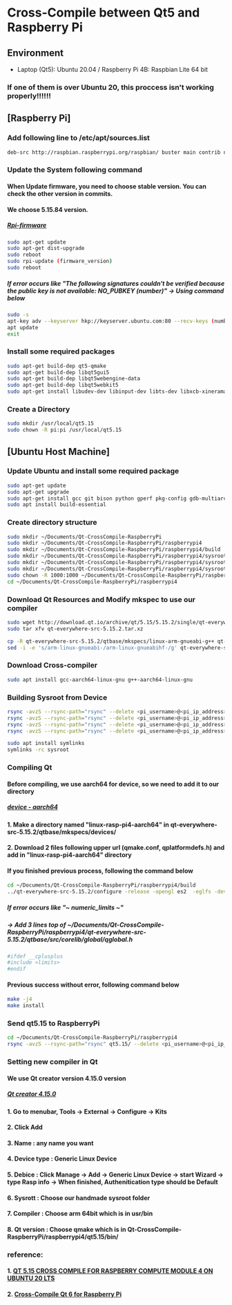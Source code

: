 # Cross-Compile between Qt5 and Raspberry Pi

## Environment 
- Laptop (Qt5): Ubuntu 20.04 / Raspberry Pi 4B: Raspbian Lite 64 bit
### If one of them is over Ubuntu 20, this proccess isn't working properly!!!!!!

## [Raspberry Pi]

### Add following line to /etc/apt/sources.list

```bash
deb-src http://raspbian.raspberrypi.org/raspbian/ buster main contrib non-free rpi
```

### Update the System following command

#### When Update firmware, you need to choose stable version. You can check the other version in commits. 
#### We choose 5.15.84 version.
##### [Rpi-firmware](https://github.com/raspberrypi/rpi-firmware)

```bash
sudo apt-get update
sudo apt-get dist-upgrade
sudo reboot
sudo rpi-update (firmware_version)
sudo reboot
```

##### If error occurs like "The following signatures couldn't be verified because the public key is not available: NO_PUBKEY (number)" -> Using command below

```bash
sudo -s
apt-key adv --keyserver hkp://keyserver.ubuntu.com:80 --recv-keys (number)
apt update
exit
```

### Install some required packages 

```bash
sudo apt-get build-dep qt5-qmake
sudo apt-get build-dep libqt5gui5
sudo apt-get build-dep libqt5webengine-data
sudo apt-get build-dep libqt5webkit5
sudo apt-get install libudev-dev libinput-dev libts-dev libxcb-xinerama0-dev libxcb-xinerama0 gdbserver
```

### Create a Directory

```bash
sudo mkdir /usr/local/qt5.15
sudo chown -R pi:pi /usr/local/qt5.15
```

## [Ubuntu Host Machine]

### Update Ubuntu and install some required package

```bash
sudo apt-get update
sudo apt-get upgrade
sudo apt-get install gcc git bison python gperf pkg-config gdb-multiarch
sudo apt install build-essential
```

### Create directory structure

```bash
sudo mkdir ~/Documents/Qt-CrossCompile-RaspberryPi
sudo mkdir ~/Documents/Qt-CrossCompile-RaspberryPi/raspberrypi4
sudo mkdir ~/Documents/Qt-CrossCompile-RaspberryPi/raspberrypi4/build
sudo mkdir ~/Documents/Qt-CrossCompile-RaspberryPi/raspberrypi4/sysroot
sudo mkdir ~/Documents/Qt-CrossCompile-RaspberryPi/raspberrypi4/sysroot/usr
sudo mkdir ~/Documents/Qt-CrossCompile-RaspberryPi/raspberrypi4/sysroot/opt
sudo chown -R 1000:1000 ~/Documents/Qt-CrossCompile-RaspberryPi/raspberrypi4
cd ~/Documents/Qt-CrossCompile-RaspberryPi/raspberrypi4
```

### Download Qt Resources and Modify mkspec to use our compiler

```bash
sudo wget http://download.qt.io/archive/qt/5.15/5.15.2/single/qt-everywhere-src-5.15.2.tar.xz
sudo tar xfv qt-everywhere-src-5.15.2.tar.xz

cp -R qt-everywhere-src-5.15.2/qtbase/mkspecs/linux-arm-gnueabi-g++ qt-everywhere-src-5.15.2/qtbase/mkspecs/linux-arm-gnueabihf-g++
sed -i -e 's/arm-linux-gnueabi-/arm-linux-gnueabihf-/g' qt-everywhere-src-5.15.2/qtbase/mkspecs/linux-arm-gnueabihf-g++/qmake.conf
```

### Download Cross-compiler

```bash
sudo apt install gcc-aarch64-linux-gnu g++-aarch64-linux-gnu
```

### Building Sysroot from Device

```bash
rsync -avzS --rsync-path="rsync" --delete <pi_username>@<pi_ip_address>:/lib/ sysroot/lib
rsync -avzS --rsync-path="rsync" --delete <pi_username>@<pi_ip_address>:/usr/include/ sysroot/usr/include
rsync -avzS --rsync-path="rsync" --delete <pi_username>@<pi_ip_address>:/usr/lib/ sysroot/usr/lib
rsync -avzS --rsync-path="rsync" --delete <pi_username>@<pi_ip_address>:/opt/vc/ sysroot/opt/vc

sudo apt install symlinks
symlinks -rc sysroot
```

### Compiling Qt

#### Before compiling, we use aarch64 for device, so we need to add it to our directory
##### [device - aarch64](https://code.qt.io/cgit/qt/qtbase.git/tree/mkspecs/devices/linux-rasp-pi4-aarch64)
#### 1. Make a directory named "linux-rasp-pi4-aarch64" in qt-everywhere-src-5.15.2/qtbase/mkspecs/devices/
#### 2. Download 2 files following upper url (qmake.conf, qplatformdefs.h) and add in "linux-rasp-pi4-aarch64" directory

#### If you finished previous process, following the command below

```bash
cd ~/Documents/Qt-CrossCompile-RaspberryPi/raspberrypi4/build
../qt-everywhere-src-5.15.2/configure -release -opengl es2  -eglfs -device linux-rasp-pi4-aarch64 -device-option CROSS_COMPILE=aarch64-linux-gnu- -sysroot ~/Documents/Qt-CrossCompile-RaspberryPi/raspberrypi4/sysroot -prefix /usr/local/qt5.15 -extprefix ~/Documents/Qt-CrossCompile-RaspberryPi/raspberrypi4/qt5.15 -opensource -confirm-license -skip qtscript -skip qtwayland -skip qtwebengine -nomake tests -make libs -pkg-config -no-use-gold-linker -v -recheck
```

##### If error occurs like "~ numeric_limits ~" 
##### -> Add 3 lines top of ~/Documents/Qt-CrossCompile-RaspberryPi/raspberrypi4/qt-everywhere-src-5.15.2/qtbase/src/corelib/global/qglobal.h

```bash
#ifdef __cplusplus
#include <limits>
#endif
```

#### Previous success without error, following command below

```bash
make -j4
make install
```

### Send qt5.15 to RaspberryPi

```bash
cd ~/Documents/Qt-CrossCompile-RaspberryPi/raspberrypi4
rsync -avzS --rsync-path="rsync" qt5.15/ --delete <pi_username>@<pi_ip_address>:/usr/local/qt5.15/
```


### Setting new compiler in Qt
#### We use Qt creator version 4.15.0 version
##### [Qt creator 4.15.0](https://download.qt.io/archive/qtcreator/4.15/4.15.0/)

#### 1. Go to menubar, Tools -> External -> Configure -> Kits
#### 2. Click Add
#### 3. Name : any name you want
#### 4. Device type : Generic Linux Device
#### 5. Debice : Click Manage -> Add -> Generic Linux Device -> start Wizard -> type Rasp info -> When finished, Authenitication type should be Default
#### 6. Sysrott : Choose our handmade sysroot folder
#### 7. Compiler : Choose arm 64bit which is in usr/bin
#### 8. Qt version : Choose qmake which is in Qt-CrossCompile-RaspberryPi/raspberrypi4/qt5.15/bin/ 



### reference: 
#### 1. [QT 5.15 CROSS COMPILE FOR RASPBERRY COMPUTE MODULE 4 ON UBUNTU 20 LTS](https://www.interelectronix.com/qt-515-cross-compilation-raspberry-compute-module-4-ubuntu-20-lts.html)
#### 2. [Cross-Compile Qt 6 for Raspberry Pi](https://wiki.qt.io/Cross-Compile_Qt_6_for_Raspberry_Pi)